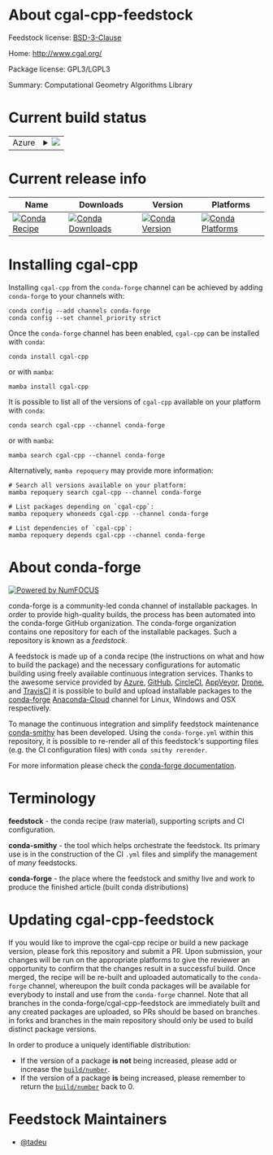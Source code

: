 About cgal-cpp-feedstock
========================

Feedstock license: [BSD-3-Clause](https://github.com/conda-forge/cgal-cpp-feedstock/blob/main/LICENSE.txt)

Home: http://www.cgal.org/

Package license: GPL3/LGPL3

Summary: Computational Geometry Algorithms Library

Current build status
====================


<table>
    
  <tr>
    <td>Azure</td>
    <td>
      <details>
        <summary>
          <a href="https://dev.azure.com/conda-forge/feedstock-builds/_build/latest?definitionId=6423&branchName=main">
            <img src="https://dev.azure.com/conda-forge/feedstock-builds/_apis/build/status/cgal-cpp-feedstock?branchName=main">
          </a>
        </summary>
        <table>
          <thead><tr><th>Variant</th><th>Status</th></tr></thead>
          <tbody><tr>
              <td>linux_64</td>
              <td>
                <a href="https://dev.azure.com/conda-forge/feedstock-builds/_build/latest?definitionId=6423&branchName=main">
                  <img src="https://dev.azure.com/conda-forge/feedstock-builds/_apis/build/status/cgal-cpp-feedstock?branchName=main&jobName=linux&configuration=linux%20linux_64_" alt="variant">
                </a>
              </td>
            </tr><tr>
              <td>linux_aarch64</td>
              <td>
                <a href="https://dev.azure.com/conda-forge/feedstock-builds/_build/latest?definitionId=6423&branchName=main">
                  <img src="https://dev.azure.com/conda-forge/feedstock-builds/_apis/build/status/cgal-cpp-feedstock?branchName=main&jobName=linux&configuration=linux%20linux_aarch64_" alt="variant">
                </a>
              </td>
            </tr><tr>
              <td>linux_ppc64le</td>
              <td>
                <a href="https://dev.azure.com/conda-forge/feedstock-builds/_build/latest?definitionId=6423&branchName=main">
                  <img src="https://dev.azure.com/conda-forge/feedstock-builds/_apis/build/status/cgal-cpp-feedstock?branchName=main&jobName=linux&configuration=linux%20linux_ppc64le_" alt="variant">
                </a>
              </td>
            </tr><tr>
              <td>osx_64</td>
              <td>
                <a href="https://dev.azure.com/conda-forge/feedstock-builds/_build/latest?definitionId=6423&branchName=main">
                  <img src="https://dev.azure.com/conda-forge/feedstock-builds/_apis/build/status/cgal-cpp-feedstock?branchName=main&jobName=osx&configuration=osx%20osx_64_" alt="variant">
                </a>
              </td>
            </tr><tr>
              <td>osx_arm64</td>
              <td>
                <a href="https://dev.azure.com/conda-forge/feedstock-builds/_build/latest?definitionId=6423&branchName=main">
                  <img src="https://dev.azure.com/conda-forge/feedstock-builds/_apis/build/status/cgal-cpp-feedstock?branchName=main&jobName=osx&configuration=osx%20osx_arm64_" alt="variant">
                </a>
              </td>
            </tr><tr>
              <td>win_64</td>
              <td>
                <a href="https://dev.azure.com/conda-forge/feedstock-builds/_build/latest?definitionId=6423&branchName=main">
                  <img src="https://dev.azure.com/conda-forge/feedstock-builds/_apis/build/status/cgal-cpp-feedstock?branchName=main&jobName=win&configuration=win%20win_64_" alt="variant">
                </a>
              </td>
            </tr>
          </tbody>
        </table>
      </details>
    </td>
  </tr>
</table>

Current release info
====================

| Name | Downloads | Version | Platforms |
| --- | --- | --- | --- |
| [![Conda Recipe](https://img.shields.io/badge/recipe-cgal--cpp-green.svg)](https://anaconda.org/conda-forge/cgal-cpp) | [![Conda Downloads](https://img.shields.io/conda/dn/conda-forge/cgal-cpp.svg)](https://anaconda.org/conda-forge/cgal-cpp) | [![Conda Version](https://img.shields.io/conda/vn/conda-forge/cgal-cpp.svg)](https://anaconda.org/conda-forge/cgal-cpp) | [![Conda Platforms](https://img.shields.io/conda/pn/conda-forge/cgal-cpp.svg)](https://anaconda.org/conda-forge/cgal-cpp) |

Installing cgal-cpp
===================

Installing `cgal-cpp` from the `conda-forge` channel can be achieved by adding `conda-forge` to your channels with:

```
conda config --add channels conda-forge
conda config --set channel_priority strict
```

Once the `conda-forge` channel has been enabled, `cgal-cpp` can be installed with `conda`:

```
conda install cgal-cpp
```

or with `mamba`:

```
mamba install cgal-cpp
```

It is possible to list all of the versions of `cgal-cpp` available on your platform with `conda`:

```
conda search cgal-cpp --channel conda-forge
```

or with `mamba`:

```
mamba search cgal-cpp --channel conda-forge
```

Alternatively, `mamba repoquery` may provide more information:

```
# Search all versions available on your platform:
mamba repoquery search cgal-cpp --channel conda-forge

# List packages depending on `cgal-cpp`:
mamba repoquery whoneeds cgal-cpp --channel conda-forge

# List dependencies of `cgal-cpp`:
mamba repoquery depends cgal-cpp --channel conda-forge
```


About conda-forge
=================

[![Powered by
NumFOCUS](https://img.shields.io/badge/powered%20by-NumFOCUS-orange.svg?style=flat&colorA=E1523D&colorB=007D8A)](https://numfocus.org)

conda-forge is a community-led conda channel of installable packages.
In order to provide high-quality builds, the process has been automated into the
conda-forge GitHub organization. The conda-forge organization contains one repository
for each of the installable packages. Such a repository is known as a *feedstock*.

A feedstock is made up of a conda recipe (the instructions on what and how to build
the package) and the necessary configurations for automatic building using freely
available continuous integration services. Thanks to the awesome service provided by
[Azure](https://azure.microsoft.com/en-us/services/devops/), [GitHub](https://github.com/),
[CircleCI](https://circleci.com/), [AppVeyor](https://www.appveyor.com/),
[Drone](https://cloud.drone.io/welcome), and [TravisCI](https://travis-ci.com/)
it is possible to build and upload installable packages to the
[conda-forge](https://anaconda.org/conda-forge) [Anaconda-Cloud](https://anaconda.org/)
channel for Linux, Windows and OSX respectively.

To manage the continuous integration and simplify feedstock maintenance
[conda-smithy](https://github.com/conda-forge/conda-smithy) has been developed.
Using the ``conda-forge.yml`` within this repository, it is possible to re-render all of
this feedstock's supporting files (e.g. the CI configuration files) with ``conda smithy rerender``.

For more information please check the [conda-forge documentation](https://conda-forge.org/docs/).

Terminology
===========

**feedstock** - the conda recipe (raw material), supporting scripts and CI configuration.

**conda-smithy** - the tool which helps orchestrate the feedstock.
                   Its primary use is in the construction of the CI ``.yml`` files
                   and simplify the management of *many* feedstocks.

**conda-forge** - the place where the feedstock and smithy live and work to
                  produce the finished article (built conda distributions)


Updating cgal-cpp-feedstock
===========================

If you would like to improve the cgal-cpp recipe or build a new
package version, please fork this repository and submit a PR. Upon submission,
your changes will be run on the appropriate platforms to give the reviewer an
opportunity to confirm that the changes result in a successful build. Once
merged, the recipe will be re-built and uploaded automatically to the
`conda-forge` channel, whereupon the built conda packages will be available for
everybody to install and use from the `conda-forge` channel.
Note that all branches in the conda-forge/cgal-cpp-feedstock are
immediately built and any created packages are uploaded, so PRs should be based
on branches in forks and branches in the main repository should only be used to
build distinct package versions.

In order to produce a uniquely identifiable distribution:
 * If the version of a package **is not** being increased, please add or increase
   the [``build/number``](https://docs.conda.io/projects/conda-build/en/latest/resources/define-metadata.html#build-number-and-string).
 * If the version of a package **is** being increased, please remember to return
   the [``build/number``](https://docs.conda.io/projects/conda-build/en/latest/resources/define-metadata.html#build-number-and-string)
   back to 0.

Feedstock Maintainers
=====================

* [@tadeu](https://github.com/tadeu/)

